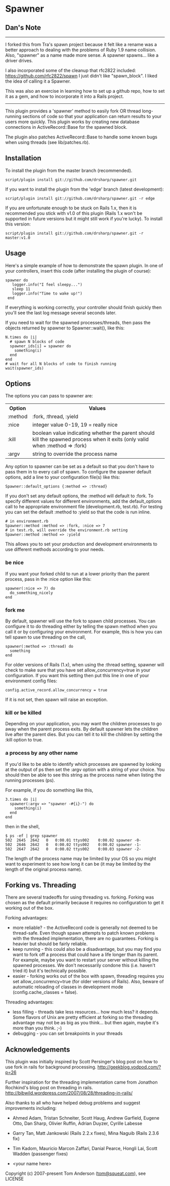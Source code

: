 # Spawner

## Dan's Note
------------------------------

I forked this from Tra's spawn project because it felt like a rename was a better
approach to dealing with the problems of Ruby 1.9 name collision. Also, "spawner"
as a name made more sense. A spawner spawns... like a driver drives.

I also incorporated some of the cleanup that rfc2822 included: https://github.com/rfc2822/spawn
I just didn't like "spawn_block". I liked the idea of calling it a Spawner.

This was also an exercise in learning how to set up a github repo, how to set it
as a gem, and how to incorporate it into a Rails project.

------------------------------

This plugin provides a 'spawner' method to easily fork OR thread long-running sections of
code so that your application can return results to your users more quickly.
This plugin works by creating new database connections in ActiveRecord::Base for the
spawned block.

The plugin also patches ActiveRecord::Base to handle some known bugs when using
threads (see lib/patches.rb).

## Installation

To install the plugin from the master branch (recommended).

    script/plugin install git://github.com/drsharp/spawner.git

If you want to install the plugin from the 'edge' branch (latest development):

    script/plugin install git://github.com/drsharp/spawner.git -r edge

If you are unfortunate enough to be stuck on Rails 1.x, then it is recommended you
stick with v1.0 of this plugin (Rails 1.x won't be supported in future versions but
it might still work if you're lucky).   To install this version:

    script/plugin install git://github.com/drsharp/spawner.git -r master:v1.0

## Usage

Here's a simple example of how to demonstrate the spawn plugin.
In one of your controllers, insert this code (after installing the plugin of course):

    spawner do
       logger.info("I feel sleepy...")
       sleep 11
       logger.info("Time to wake up!")
     end

If everything is working correctly, your controller should finish quickly then you'll see
the last log message several seconds later.

If you need to wait for the spawned processes/threads, then pass the objects returned by
spawner to Spawner::wait(), like this:

    N.times do |i|
      # spawn N blocks of code
      spawner_ids[i] = spawner do
        something(i)
      end
    end
    # wait for all N blocks of code to finish running
    wait(spawner_ids)

## Options

The options you can pass to spawner are:

<table>
  <tr><th>Option</th><th>Values</th></tr>
  <tr><td>:method</td><td>:fork, :thread, :yield</td></tr>
  <tr><td>:nice</td><td>integer value 0-19, 19 = really nice</td></tr>
  <tr><td>:kill</td><td>boolean value indicating whether the parent should kill the spawned process
   when it exits (only valid when :method => :fork)</td></tr>
  <tr><td>:argv</td><td>string to override the process name</td></tr>
</table>

Any option to spawner can be set as a default so that you don't have to pass them in
to every call of spawn.   To configure the spawner default options, add a line to
your configuration file(s) like this:

    Spawner::default_options {:method => :thread}

If you don't set any default options, the :method will default to :fork.  To
specify different values for different environments, add the default_options call to
he appropriate environment file (development.rb, test.rb).   For testing you can set
the default :method to :yield so that the code is run inline.

    # in environment.rb
    Spawner::method :method => :fork, :nice => 7
    # in test.rb, will override the environment.rb setting
    Spawner::method :method => :yield

This allows you to set your production and development environments to use different
methods according to your needs.

### be nice

If you want your forked child to run at a lower priority than the parent process, pass in
the :nice option like this:

    spawner(:nice => 7) do
      do_something_nicely
    end

### fork me

By default, spawner will use the fork to spawn child processes.  You can configure it to
do threading either by telling the spawn method when you call it or by configuring your
environment.
For example, this is how you can tell spawn to use threading on the call,

    spawner(:method => :thread) do
      something
    end

For older versions of Rails (1.x), when using the :thread setting, spawner will check to
make sure that you have set allow_concurrency=true in your configuration.   If you
want this setting then put this line in one of your environment config files:

    config.active_record.allow_concurrency = true

If it is not set, then spawn will raise an exception.

### kill or be killed

Depending on your application, you may want the children processes to go away when
the parent  process exits.   By default spawner lets the children live after the
parent dies.   But you can tell it to kill the children by setting the :kill option
to true.

### a process by any other name

If you'd like to be able to identify which processes are spawned by looking at the
output of ps then set the :argv option with a string of your choice.
You should then be able to see this string as the process name when
listing the running processes (ps).

For example, if you do something like this,

    3.times do |i|
      spawner(:argv => "spawner -#{i}-") do
        something(i)
      end
    end

then in the shell,

    $ ps -ef | grep spawner
    502  2645  2642   0   0:00.01 ttys002    0:00.02 spawner -0-
    502  2646  2642   0   0:00.02 ttys002    0:00.02 spawner -1-
    502  2647  2642   0   0:00.02 ttys002    0:00.03 spawner -2-

The length of the process name may be limited by your OS so you might want to experiment
to see how long it can be (it may be limited by the length of the original process name).

## Forking vs. Threading

There are several tradeoffs for using threading vs. forking.   Forking was chosen as the
default primarily because it requires no configuration to get it working out of the box.

Forking advantages:

- more reliable? - the ActiveRecord code is generally not deemed to be thread-safe.
  Even though spawn attempts to patch known problems with the threaded implementation,
  there are no guarantees.  Forking is heavier but should be fairly reliable.
- keep running - this could also be a disadvantage, but you may find you want to fork
  off a process that could have a life longer than its parent.  For example, maybe you
  want to restart your server without killing the spawned processes.
  We don't necessarily condone this (i.e. haven't tried it) but it's technically possible.
- easier - forking works out of the box with spawn, threading requires you set
  allow_concurrency=true (for older versions of Rails).
  Also, beware of automatic reloading of classes in development
  mode (config.cache_classes = false).

Threading advantages:
- less filling - threads take less resources... how much less?  it depends.   Some
  flavors of Unix are pretty efficient at forking so the threading advantage may not
  be as big as you think... but then again, maybe it's more than you think.  ;-)
- debugging - you can set breakpoints in your threads

## Acknowledgements

This plugin was initially inspired by Scott Persinger's blog post on how to use fork
in rails for background processing.
    http://geekblog.vodpod.com/?p=26

Further inspiration for the threading implementation came from Jonathon Rochkind's
blog post on threading in rails.
    http://bibwild.wordpress.com/2007/08/28/threading-in-rails/

Also thanks to all who have helped debug problems and suggest improvements
including:

-  Ahmed Adam, Tristan Schneiter, Scott Haug, Andrew Garfield, Eugene Otto, Dan Sharp,
  Olivier Ruffin, Adrian Duyzer, Cyrille Labesse

-  Garry Tan, Matt Jankowski (Rails 2.2.x fixes), Mina Naguib (Rails 2.3.6 fix)

-  Tim Kadom, Mauricio Marcon Zaffari, Danial Pearce, Hongli Lai, Scott Wadden
  (passenger fixes)

-  &lt;your name here&gt;

Copyright (c) 2007-present Tom Anderson (tom@squeat.com), see LICENSE
